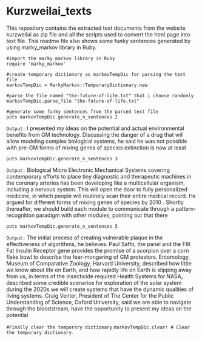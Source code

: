 # Kurzweilai_texts

This repository contains the extracted text documents from the website kurzweilai as zip file and all the scripts used to convert the html page into text file. This readme file also shows some funky sentences generated by using marky_markov library in Ruby.

`#import the marky_markov library in Ruby`  
`require 'marky_markov'`

`#create temporary dictionary as markovTempDic for parsing the text file`  
`markovTempDic = MarkyMarkov::TemporaryDictionary.new`  

`#parse the file named "the-future-of-life.txt" that i choose randomly`  
`markovTempDic.parse_file "the-future-of-life.txt"`

`#generate some funky sentences from the parsed text file`  
`puts markovTempDic.generate_n_sentences 2`

`Output:`
I presented my ideas on the potential and actual environmental benefits from GM technology. Discussing the danger of a drug that will allow modeling complex biological systems, he said he was not possible with pre-GM forms of mixing genes of species extinction is now at least

`puts markovTempDic.generate_n_sentences 3`

`Output:`
Biological Micro Electronic Mechanical Systems covering contemporary efforts to place tiny diagnostic and therapeutic machines in the coronary arteries has been developing like a multicellular organism, including a nervous system. This will open the door to fully personalized medicine, in which people will routinely scan their entire medical record. He argued for different forms of mixing genes of species by 2010 .  Shortly thereafter, we should build each module to communicate through a pattern-recognition paradigm with other modules, pointing out that there

`puts markovTempDic.generate_n_sentences 5`

`Output:`
The initial process of creating vulnerable plaque in the effectiveness of algorithms, he believes. Paul Saffo, the panel and the FIR Fat Insulin Receptor gene provides the promise of a scorpion over a corn flake bowl to describe the fear-mongering of GM protestors. Entomology, Museum of Comparative Zoology, Harvard University, described how little we know about life on Earth, and how rapidly life on Earth is slipping away from us, in terms of the insecticide required Health Systems for NASA, described some credible scenarios for exploration of the solar system during the 2020s we will create systems that have the dynamic qualities of living systems. Craig Venter, President of The Center for the Public Understanding of Science, Oxford University, said we are able to navigate through the bloodstream, have the opportunity to present my ideas on the potential

`#Finally clear the temporary dictionary`
`markovTempDic.clear! # Clear the temporary dictionary.`


